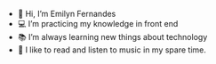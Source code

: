 - 👋 Hi, I’m Emilyn Fernandes
- 💻 I’m practicing my knowledge in front end
- 📚 I’m always learning new things about technology
- 🎵 I like to read and listen to music in my spare time.
